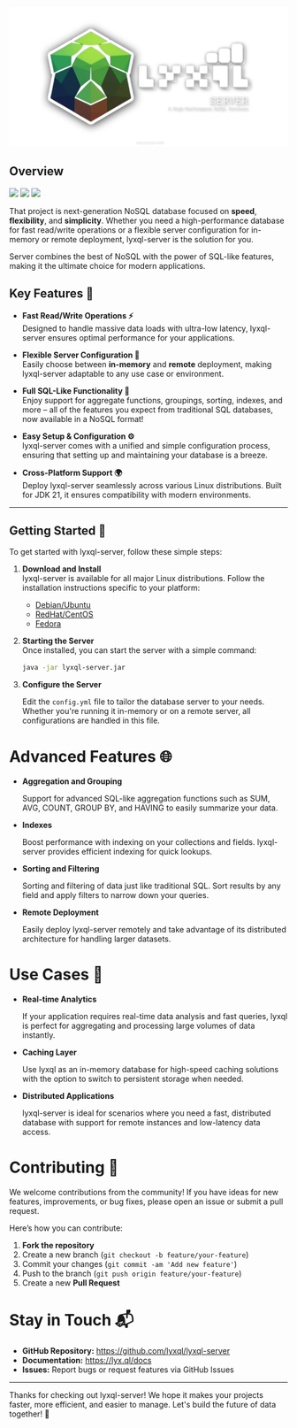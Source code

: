<img src="assets/bannerV2.png">

## Overview

<div>
<img src="https://img.shields.io/badge/compiled-JDK--21-red?style=flat" />
<img src="https://img.shields.io/badge/build-maven-blue?style=flat" />
<img src="https://img.shields.io/badge/latest--release-0.0.1-green?style=flat" />
</div>

That project is next-generation NoSQL database focused on **speed**, **flexibility**, and **simplicity**. Whether you need a high-performance database for fast read/write operations or a flexible server configuration for in-memory or remote deployment, lyxql-server is the solution for you.

Server combines the best of NoSQL with the power of SQL-like features, making it the ultimate choice for modern applications.

## **Key Features 🌟**

- **Fast Read/Write Operations ⚡**  
  Designed to handle massive data loads with ultra-low latency, lyxql-server ensures optimal performance for your applications.

- **Flexible Server Configuration 🔧**  
  Easily choose between **in-memory** and **remote** deployment, making lyxql-server adaptable to any use case or environment.

- **Full SQL-Like Functionality 📝**  
  Enjoy support for aggregate functions, groupings, sorting, indexes, and more – all of the features you expect from traditional SQL databases, now available in a NoSQL format!

- **Easy Setup & Configuration ⚙️**  
  lyxql-server comes with a unified and simple configuration process, ensuring that setting up and maintaining your database is a breeze.

- **Cross-Platform Support 🌍**  
  Deploy lyxql-server seamlessly across various Linux distributions. Built for JDK 21, it ensures compatibility with modern environments.

---

## **Getting Started 🚀**

To get started with lyxql-server, follow these simple steps:

1. **Download and Install**  
   lyxql-server is available for all major Linux distributions. Follow the installation instructions specific to your platform:

    - [Debian/Ubuntu](docs/install/debian.md)
    - [RedHat/CentOS](docs/install/redhat.md)
    - [Fedora](docs/install/fedora.md)

2. **Starting the Server**  
   Once installed, you can start the server with a simple command:

   ```bash
   java -jar lyxql-server.jar
   ```

3. **Configure the Server**
   
   Edit the `config.yml` file to tailor the database server to your needs. Whether you're running it in-memory or on a remote server, all configurations are handled in this file.
   
# **Advanced Features 🌐**
* **Aggregation and Grouping**
    
  Support for advanced SQL-like aggregation functions such as SUM, AVG, COUNT, GROUP BY, and HAVING to easily summarize your data.

* **Indexes**

  Boost performance with indexing on your collections and fields. lyxql-server provides efficient indexing for quick lookups.

* **Sorting and Filtering**

  Sorting and filtering of data just like traditional SQL. Sort results by any field and apply filters to narrow down your queries.

* **Remote Deployment**

  Easily deploy lyxql-server remotely and take advantage of its distributed architecture for handling larger datasets.

# **Use Cases 🧩**

* **Real-time Analytics**

  If your application requires real-time data analysis and fast queries, lyxql is perfect for aggregating and processing large volumes of data instantly.

* **Caching Layer**

  Use lyxql as an in-memory database for high-speed caching solutions with the option to switch to persistent storage when needed.

* **Distributed Applications**
  
  lyxql-server is ideal for scenarios where you need a fast, distributed database with support for remote instances and low-latency data access.

# **Contributing 🤝**

We welcome contributions from the community! If you have ideas for new features, improvements, or bug fixes, please open an issue or submit a pull request.

Here’s how you can contribute:

1. **Fork the repository**
2. Create a new branch (`git checkout -b feature/your-feature`)
3. Commit your changes (`git commit -am 'Add new feature'`)
4. Push to the branch (`git push origin feature/your-feature`)
5. Create a new **Pull Request**

# **Stay in Touch 📬**

* **GitHub Repository:** https://github.com/lyxql/lyxql-server
* **Documentation:** https://lyx.ql/docs
* **Issues:** Report bugs or request features via GitHub Issues

---

Thanks for checking out lyxql-server! We hope it makes your projects faster, more efficient, and easier to manage. Let's build the future of data together! 💪

